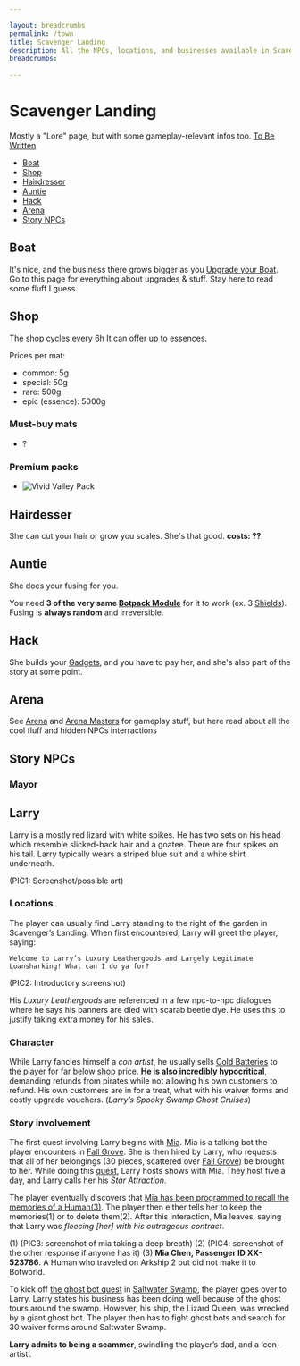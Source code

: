```yaml
---

layout: breadcrumbs
permalink: /town
title: Scavenger Landing
description: All the NPCs, locations, and businesses available in Scavenger Landing - Everything there is to know about it on the Botworld Community Wiki!
breadcrumbs:
  
---
```



# Scavenger Landing



<div markdown="1" class=" ghcms ghcms-intro">

Mostly a "Lore" page, but with some gameplay-relevant infos too. [To Be Written](/contribute#tbw)

</div>


<ul class="page-toc toc-block-list links">
  <li class="toc-block-entry" ><a href="#boat">Boat</a></li>
  <li class="toc-block-entry" ><a href="#shop">Shop</a></li>
  <li class="toc-block-entry" ><a href="#haidresser">Hairdresser</a></li>
  <li class="toc-block-entry" ><a href="#auntie">Auntie</a></li>
  <li class="toc-block-entry" ><a href="#hack">Hack</a></li>
  <li class="toc-block-entry" ><a href="#arena">Arena</a></li>
  <li class="toc-block-entry" ><a href="#story-npcs">Story NPCs</a></li>
</ul>


<div markdown="1" class=" ghcms ghcms-boat">

## Boat

It's nice, and the business there grows bigger as you [Upgrade your Boat](/boat). Go to this page for everything about upgrades & stuff. Stay here to read some fluff I guess.

</div>

## Shop

<div markdown="1" class=" ghcms ghcms-shop">

The shop cycles every 6h
It can offer up to essences.

Prices per mat:

- common: 5g
- special: 50g
- rare: 500g
- epic (essence): 5000g

### Must-buy mats

- ?

### Premium packs

- ![Vivid Valley Pack](https://cdn.discordapp.com/attachments/918419557792776202/922974996110917642/1640124324682.png)


</div>

<div markdown="1" class=" ghcms ghcms-main">

## Hairdesser

She can cut your hair or grow you scales. She's that good. **costs: ??**

## Auntie

She does your fusing for you.

You need **3 of the very same [Botpack Module](/botpack)** for it to work (ex. 3 [Shields](/shield)). Fusing is **always random** and irreversible.

## Hack

She builds your [Gadgets](/botpack#gadgets), and you have to pay her, and she's also part of the story at some point.

## Arena

See [Arena](/arena) and [Arena Masters](/arena-masters) for gameplay stuff, but here read about all the cool fluff and hidden NPCs interractions


## Story NPCs


### Mayor

</div>

<div markdown="1" class=" ghcms ghcms-larry">
  
## Larry

Larry is a mostly red lizard with white spikes. He has two sets on his head which resemble slicked-back hair and a goatee. There are four spikes on his tail. Larry typically wears a striped blue suit and a white shirt underneath. 

(PIC1: Screenshot/possible art)

### Locations 

The player can usually find Larry standing to the right of the garden in Scavenger’s Landing. When first encountered, Larry will greet the player, saying:

```
Welcome to Larry’s Luxury Leathergoods and Largely Legitimate Loansharking! What can I do ya for?
```

(PIC2: Introductory screenshot)

His *Luxury Leathergoods* are referenced in a few npc-to-npc dialogues where he says his banners are died with scarab beetle dye. He uses this to justify taking extra money for his sales.

### Character

While Larry fancies himself a *con artist*, he usually sells [Cold Batteries](/cold-batteries) to the player for far below [shop](#shop) price. **He is also incredibly hypocritical**, demanding refunds from pirates while not allowing his own customers to refund. His own customers are in for a treat, what with his waiver forms and costly upgrade vouchers. (*Larry’s Spooky Swamp Ghost Cruises*)

### Story involvement

The first quest involving Larry begins with [Mia](/contribute#tbw). Mia is a talking bot the player encounters in [Fall Grove](/maps). She is then hired by Larry, who requests that all of her belongings (30 pieces, scattered over [Fall Grove](/maps)) be brought to her. While doing this [quest](/contribute#tbw), Larry hosts shows with Mia. They host five a day, and Larry calls her his *Star Attraction*. 

The player eventually discovers that [Mia has been programmed to recall the memories of a Human(3)](/contribute#tbw). The player then either tells her to keep the memories(1) or to delete them(2). After this interaction, Mia leaves, saying that Larry was *fleecing [her] with his outrageous contract*.

(1) (PIC3: screenshot of mia taking a deep breath)
(2) (PIC4: screenshot of the other response if anyone has it)
(3) **Mia Chen, Passenger ID XX-523786**. A Human who traveled on Arkship 2 but did not make it to Botworld.

To kick off [the ghost bot quest](/contribute#tbw) in [Saltwater Swamp](/maps), the player goes over to Larry. Larry states his business has been doing well because of the ghost tours around the swamp. However, his ship, the Lizard Queen, was wrecked by a giant ghost bot. The player then has to fight ghost bots and search for 30 waiver forms around Saltwater Swamp. 


**Larry admits to being a scammer**, swindling the player’s dad, and a ‘con-artist’. 

</div>
